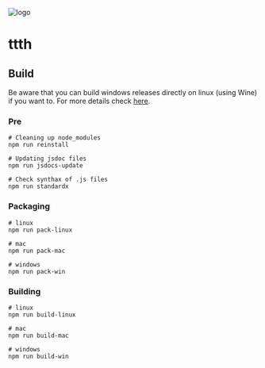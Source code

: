 ![logo](https://raw.githubusercontent.com/yafp/ttth/master/.github/logo/128x128.png)

# ttth
## Build
Be aware that you can build windows releases directly on linux (using Wine) if you want to.
For more details check [here](https://blog.aaronlenoir.com/2017/03/03/building-electron-apps-for-windows-on-debian/).

### Pre
```
# Cleaning up node_modules
npm run reinstall

# Updating jsdoc files
npm run jsdocs-update

# Check synthax of .js files
npm run standardx
```

### Packaging
```
# linux
npm run pack-linux

# mac
npm run pack-mac

# windows
npm run pack-win
```

### Building

```
# linux
npm run build-linux

# mac
npm run build-mac

# windows
npm run build-win
```
